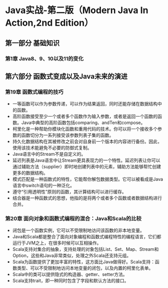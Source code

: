 # Java实战-第二版（Modern Java In Action,2nd Edition）
## 第一部分 基础知识
### 第1章 Java8、9、10以及11的变化
## 第六部分 函数式变成以及Java未来的演进
### 第19章 函数式编程的技巧
* 一等函数可以作为参数传递，可以作为结果返回，同时还能存储在数据结构中的函数。
* 高阶函数接受至少一个或者多个函数作为输入参数，或者是返回一个函数的函数。Java中典型的高阶函数包括comparing、andTen和compose。
* 柯里化是一种帮助你模块化函数和重用代码的技术。你可以将一个接收多个参数的函数切分为一系列接受该参数列表子集的函数。
* 持久化数据结构在其被修改之前会对自身前一个版本的内容进行备份。因此，使用该技术能避免不必要的防御式复制。
* Java语言中的Stream不是自定义的。
* 延迟列表是Java语言中让Stream更具表现力的一个特性。延迟列表让你可以通过辅助方法（supplier）即时地创建列表中的元素，辅助方法能够帮忙创建更多的数据结构。
* 模式匹配是一种函数式的特性，它能帮你解包数据类型。它可以被看成是Java语言中switch语句的一种泛化。
* 遵守“引用透明性”原则的函数，其计算结构可以进行缓存。
* 结合器是一种函数式的思想，他指的是将两个或者多个函数或者数据结构进行合并。
### 第20章 面向对象和函数式编程的混合：Java和Scala的比较
* 闭包是一个函数实例，它可以不受限制地访问该函数的非本地变量。
* Java和Scala都是整合了面向对象编程和函数式编程特性的编程语言，它们都运行于JVM之上，在很多时候可以互相操作。
* Scala支持对集合的抽象，支持处理的对象包括List、Set、Map、Stream和Option，这些和Java非常类似，处理之外Scala还支持元组。
* Scala为函数提供了更加丰富的特性，这方面比Java做得好。Scala支持：函数类型、可以不受限制地访问本地变量的闭包，以及内置的柯里化表单。
* Scala中的类可以提供隐式的构造器、getter、setter方法。
* Scala支持trait，即一种同时包含了字段和默认方法的接口。